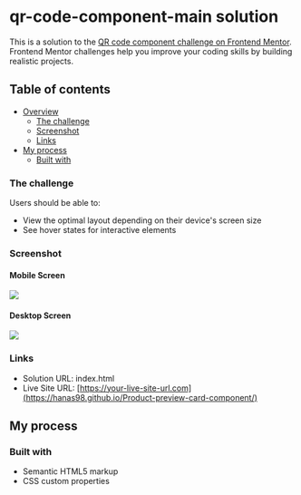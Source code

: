 # qr-code-component-main solution

This is a solution to the [QR code component challenge on Frontend Mentor](https://www.frontendmentor.io/challenges/qr-code-component-iux_sIO_H). Frontend Mentor challenges help you improve your coding skills by building realistic projects. 


## Table of contents

- [Overview](#overview)
  - [The challenge](#the-challenge)
  - [Screenshot](#screenshot)
  - [Links](#links)
- [My process](#my-process)
  - [Built with](#built-with)
  

### The challenge

Users should be able to:

- View the optimal layout depending on their device's screen size
- See hover states for interactive elements


### Screenshot
#### Mobile Screen
<img src="mobile.png">

#### Desktop Screen
<img src="desktop.png">

### Links

- Solution URL: index.html
- Live Site URL: [https://your-live-site-url.com](https://hanas98.github.io/Product-preview-card-component/)

## My process


### Built with

- Semantic HTML5 markup
- CSS custom properties


